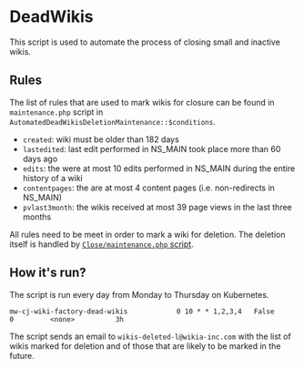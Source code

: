 DeadWikis
=========

This script is used to automate the process of closing small and inactive wikis.

## Rules

The list of rules that are used to mark wikis for closure can be found in `maintenance.php` script in `AutomatedDeadWikisDeletionMaintenance::$conditions`.

* `created`: wiki must be older than 182 days
* `lastedited`: last edit performed in NS_MAIN took place more than 60 days ago
* `edits`: the were at most 10 edits performed in NS_MAIN during the entire history of a wiki
* `contentpages`: the are at most 4 content pages (i.e. non-redirects in NS_MAIN)
* `pvlast3month`: the wikis received at most 39 page views in the last three months

All rules need to be meet in order to mark a wiki for deletion. The deletion itself is handled by [`Close/maintenance.php` script](https://github.com/Wikia/app/tree/dev/extensions/wikia/WikiFactory/Close).

## How it's run?

The script is run every day from Monday to Thursday on Kubernetes.

```
mw-cj-wiki-factory-dead-wikis            0 10 * * 1,2,3,4   False     0         <none>          3h
```

The script sends an email to `wikis-deleted-l@wikia-inc.com` with the list of wikis marked for deletion and of those that are likely to be marked in the future.
